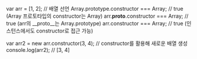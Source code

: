 var arr = [1, 2];  // 배열 선언
Array.prototype.constructor === Array;  // true (Array 프로토타입의 constructor는 Array)
arr.__proto__.constructor === Array;  // true (arr의 __proto__는 Array.prototype)
arr.constructor === Array;  // true (인스턴스에서도 constructor로 접근 가능)

var arr2 = new arr.constructor(3, 4);  // constructor를 활용해 새로운 배열 생성
console.log(arr2);  // [3, 4]
